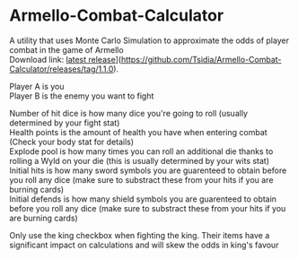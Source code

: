 # Armello-Combat-Calculator  
A utility that uses Monte Carlo Simulation to approximate the odds of player combat in the game of Armello  
Download link:  [latest release]([https://github.com/Tsidia/Armello-Combat-Calculator/releases/tag/1.0.0)](https://github.com/Tsidia/Armello-Combat-Calculator/releases/tag/1.1.0).

Player A is you  
Player B is the enemy you want to fight  
  
Number of hit dice is how many dice you're going to roll (usually determined by your fight stat)  
Health points is the amount of health you have when entering combat (Check your body stat for details)  
Explode pool is how many times you can roll an additional die thanks to rolling a Wyld on your die (this is usually determined by your wits stat)  
Initial hits is how many sword symbols you are guarenteed to obtain before you roll any dice (make sure to substract these from your hits if you are burning cards)  
Initial defends is how many shield symbols you are guarenteed to obtain before you roll any dice (make sure to substract these from your hits if you are burning cards)  
  
Only use the king checkbox when fighting the king. Their items have a significant impact on calculations and will skew the odds in king's favour  
